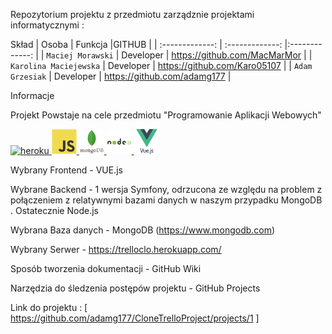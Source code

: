 Repozytorium projektu z przedmiotu zarządznie projektami informatycznymi :

Skład
| Osoba                    | Funkcja                     |GITHUB			                    |
| :-------------:          | :-------------:             |:-------------:		              |
| `Maciej Morawski`        | Developer                   | https://github.com/MacMarMor		|
| `Karolina Maciejewska`   | Developer                   | https://github.com/Karo05107		|
| `Adam Grzesiak`          | Developer                   | https://github.com/adamg177		|


Informacje

Projekt Powstaje na cele przedmiotu "Programowanie Aplikacji Webowych"

<p align="left"> <a href="https://heroku.com" target="_blank" rel="noreferrer"> <img src="https://www.vectorlogo.zone/logos/heroku/heroku-icon.svg" alt="heroku" width="40" height="40"/> </a> <a href="https://developer.mozilla.org/en-US/docs/Web/JavaScript" target="_blank" rel="noreferrer"> <img src="https://raw.githubusercontent.com/devicons/devicon/master/icons/javascript/javascript-original.svg" alt="javascript" width="40" height="40"/> </a> <a href="https://www.mongodb.com/" target="_blank" rel="noreferrer"> <img src="https://raw.githubusercontent.com/devicons/devicon/master/icons/mongodb/mongodb-original-wordmark.svg" alt="mongodb" width="40" height="40"/> </a> <a href="https://nodejs.org" target="_blank" rel="noreferrer"> <img src="https://raw.githubusercontent.com/devicons/devicon/master/icons/nodejs/nodejs-original-wordmark.svg" alt="nodejs" width="40" height="40"/> </a> <a href="https://vuejs.org/" target="_blank" rel="noreferrer"> <img src="https://raw.githubusercontent.com/devicons/devicon/master/icons/vuejs/vuejs-original-wordmark.svg" alt="vuejs" width="40" height="40"/> </a> </p>


Wybrany Frontend - VUE.js

Wybrane Backend - 1 wersja Symfony, odrzucona ze względu na problem z połączeniem z relatywnymi bazami danych w naszym przypadku MongoDB . Ostatecznie Node.js

Wybrana Baza danych - MongoDB (https://www.mongodb.com)

Wybrany Serwer - https://trelloclo.herokuapp.com/

Sposób tworzenia dokumentacji - GitHub Wiki

Narzędzia do śledzenia postępów projektu - GitHub Projects



Link do projektu : [ https://github.com/adamg177/CloneTrelloProject/projects/1 ]




